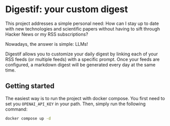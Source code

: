 # Digestif: your custom digest

This project addresses a simple personal need: How can I stay up to date with new technologies and scientific papers without having to sift through Hacker News or my RSS subscriptions?

Nowadays, the answer is simple: LLMs!

Digestif allows you to customize your daily digest by linking each of your RSS feeds (or multiple feeds) with a specific prompt.
Once your feeds are configured, a markdown digest will be generated every day at the same time.

## Getting started

The easiest way is to run the project with docker compose. You first need to set you `OPENAI_API_KEY` in your path. 
Then, simply run the following command:
```bash
docker compose up -d
```
